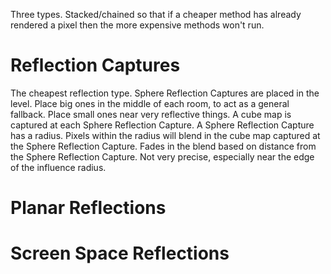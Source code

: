 Three types.
Stacked/chained so that if a cheaper method has already rendered a pixel then the more expensive methods won't run.

# Reflection Captures
The cheapest reflection type.
Sphere Reflection Captures are placed in the level.
Place big ones in the middle of each room, to act as a general fallback.
Place small ones near very reflective things.
A cube map is captured at each Sphere Reflection Capture.
A Sphere Reflection Capture has a radius.
Pixels within the radius will blend in the cube map captured at the Sphere Reflection Capture.
Fades in the blend based on distance from the Sphere Reflection Capture.
Not very precise, especially near the edge of the influence radius.

# Planar Reflections

# Screen Space Reflections